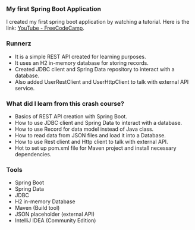 ### My first Spring Boot Application
I created my first spring boot application by watching a tutorial.
Here is the link: [YouTube - FreeCodeCamp](https://www.youtube.com/watch?v=31KTdfRH6nY).

### Runnerz
- It is a simple REST API created for learning purposes.
- It uses an H2 in-memory database for storing records.
- Created JDBC client and Spring Data repository to interact with a database.
- Also added UserRestClient and UserHttpClient to talk with external API service.

### What did I learn from this crash course?
- Basics of REST API creation with Spring Boot.
- How to use JDBC client and Spring Data to interact with a database.
- How to use Record for data model instead of Java class.
- How to read data from JSON files and load it into a Database.
- How to use Rest client and Http client to talk with external API.
- Hot to set up pom.xml file for Maven project and install necessary dependencies.

### Tools
- Spring Boot
- Spring Data
- JDBC
- H2 in-memory Database
- Maven (Build tool)
- JSON placeholder (external API)
- IntelliJ IDEA (Community Edition)
